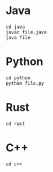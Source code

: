 # Java
```
cd java
javac file.java
java file
```

# Python
```
cd python
python file.py
```

# Rust
```
cd rust

```

# C++
```
cd c++

```
